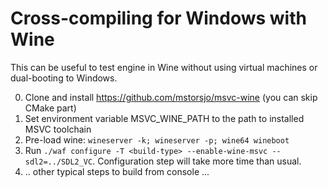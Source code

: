 # Cross-compiling for Windows with Wine

This can be useful to test engine in Wine without using virtual machines or dual-booting to Windows.

0. Clone and install https://github.com/mstorsjo/msvc-wine (you can skip CMake part)
1. Set environment variable MSVC_WINE_PATH to the path to installed MSVC toolchain
2. Pre-load wine: `wineserver -k; wineserver -p; wine64 wineboot`
3. Run `./waf configure -T <build-type> --enable-wine-msvc --sdl2=../SDL2_VC`. Configuration step will take more time than usual.
4. .. other typical steps to build from console ...
